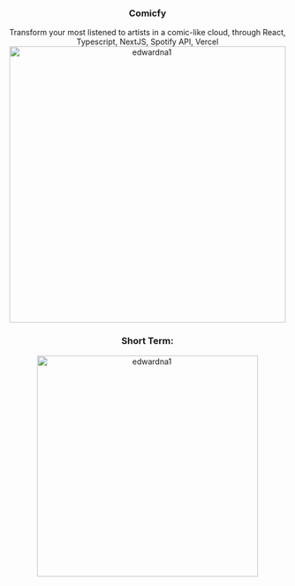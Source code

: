 <p align="center">
    <h3 align="center">Comicfy</h3>
  </a>
</p>

<p align="center">
Transform your most listened to artists in a comic-like cloud, through React, Typescript, NextJS, Spotify API, Vercel
    <img height='500' align="center" src="https://github.com/edwardna1/crew-sounds/assets/77164264/097240c9-ee10-4688-ac9f-b813af62ef16"
 alt="edwardna1" />


<h3 align="center">Short Term:</h3>

</p>

<p align="center">
<img height="400" align="center" src="https://github.com/edwardna1/crew-sounds/assets/77164264/09c81d75-5e86-4a14-91bd-56f13233dde8" alt="edwardna1" /> 
</p>
